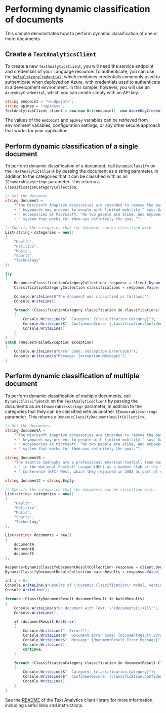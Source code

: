 # Performing dynamic classification of documents
This sample demonstrates how to perform dynamic classification of one or more documents.

## Create a `TextAnalyticsClient`
To create a new `TextAnalyticsClient`, you will need the service endpoint and credentials of your Language resource. To authenticate, you can use the [`DefaultAzureCredential`][DefaultAzureCredential], which combines credentials commonly used to authenticate when deployed on Azure, with credentials used to authenticate in a development environment. In this sample, however, you will use an `AzureKeyCredential`, which you can create simply with an API key.

```C# Snippet:CreateTextAnalyticsClient
string endpoint = "<endpoint>";
string apiKey = "<apiKey>";
TextAnalyticsClient client = new(new Uri(endpoint), new AzureKeyCredential(apiKey));
```

The values of the `endpoint` and `apiKey` variables can be retrieved from environment variables, configuration settings, or any other secure approach that works for your application.

## Perform dynamic classification of a single document
To perform dynamic classification of a document, call `DynamicClassify` on the `TextAnalyticsClient` by passing the document as a string parameter, in addition to the categories that it can be classified with as an `IEnumerable<string>` parameter. This returns a `ClassificationCategoryCollection`.

```C# Snippet:Sample11DynamicClassify
// Get the document.
string document =
    "“The Microsoft Adaptive Accessories are intended to remove the barriers that traditional mice and"
    + " keyboards may present to people with limited mobility,” says Gabi Michel, director of Accessible"
    + " Accessories at Microsoft. “No two people are alike, and empowering people to configure their own"
    + " system that works for them was definitely the goal.”";

// Specify the categories that the document can be classified with.
List<string> categories = new()
{
    "Health",
    "Politics",
    "Music",
    "Sports",
    "Technology"
};

try
{
    Response<ClassificationCategoryCollection> response = client.DynamicClassify(document, categories);
    ClassificationCategoryCollection classifications = response.Value;

    Console.WriteLine($"The document was classified as follows:");
    Console.WriteLine();

    foreach (ClassificationCategory classification in classifications)
    {
        Console.WriteLine($"  Category: {classification.Category}");
        Console.WriteLine($"  ConfidenceScore: {classification.ConfidenceScore}.");
        Console.WriteLine();
    }
}
catch (RequestFailedException exception)
{
    Console.WriteLine($"Error Code: {exception.ErrorCode}");
    Console.WriteLine($"Message: {exception.Message}");
}
```

## Perform dynamic classification of multiple document
To perform dynamic classification of multiple documents, call `DynamicClassifyBatch` on the `TextAnalyticsClient` by passing the documents as an `IEnumerable<string>` parameter, in addition to the categories that they can be classified with as another `IEnumerable<string>` parameter. This returns a `DynamicClassifyDocumentResultCollection`.

```C# Snippet:Sample11DynamicClassifyBatchConvenience
// Get the documents.
string documentA =
    "“The Microsoft Adaptive Accessories are intended to remove the barriers that traditional mice and"
    + " keyboards may present to people with limited mobility,” says Gabi Michel, director of Accessible"
    + " Accessories at Microsoft. “No two people are alike, and empowering people to configure their own"
    + " system that works for them was definitely the goal.”";

string documentB =
    "The Seattle Seahawks are a professional American football team based in Seattle. The Seahawks compete"
    + " in the National Football League (NFL) as a member club of the league's National Football"
    + " Conference (NFC) West, which they rejoined in 2002 as part of conference realignment.";

string documentC = string.Empty;

// Specify the categories that the documents can be classified with.
List<string> categories = new()
{
    "Health",
    "Politics",
    "Music",
    "Sports",
    "Technology"
};

List<string> documents = new()
{
    documentA,
    documentB,
    documentC
};

Response<DynamicClassifyDocumentResultCollection> response = client.DynamicClassifyBatch(documents, categories);
DynamicClassifyDocumentResultCollection batchResults = response.Value;

int i = 0;
Console.WriteLine($"Results of \"Dynamic Classification\" Model, version: \"{batchResults.ModelVersion}\"");
Console.WriteLine();

foreach (ClassifyDocumentResult documentResult in batchResults)
{
    Console.WriteLine($"On document with Text: \"{documents[i++]}\"");
    Console.WriteLine();

    if (documentResult.HasError)
    {
        Console.WriteLine("  Error!");
        Console.WriteLine($"  Document error code: {documentResult.Error.ErrorCode}.");
        Console.WriteLine($"  Message: {documentResult.Error.Message}");
        Console.WriteLine();
        continue;
    }

    foreach (ClassificationCategory classification in documentResult.ClassificationCategories)
    {
        Console.WriteLine($"  Category: {classification.Category}");
        Console.WriteLine($"  ConfidenceScore: {classification.ConfidenceScore}.");
        Console.WriteLine();
    }
}
```

See the [README][README] of the Text Analytics client library for more information, including useful links and instructions.

[DefaultAzureCredential]: https://github.com/Azure/azure-sdk-for-net/blob/main/sdk/identity/Azure.Identity/README.md
[README]: https://github.com/Azure/azure-sdk-for-net/blob/main/sdk/textanalytics/Azure.AI.TextAnalytics/README.md
